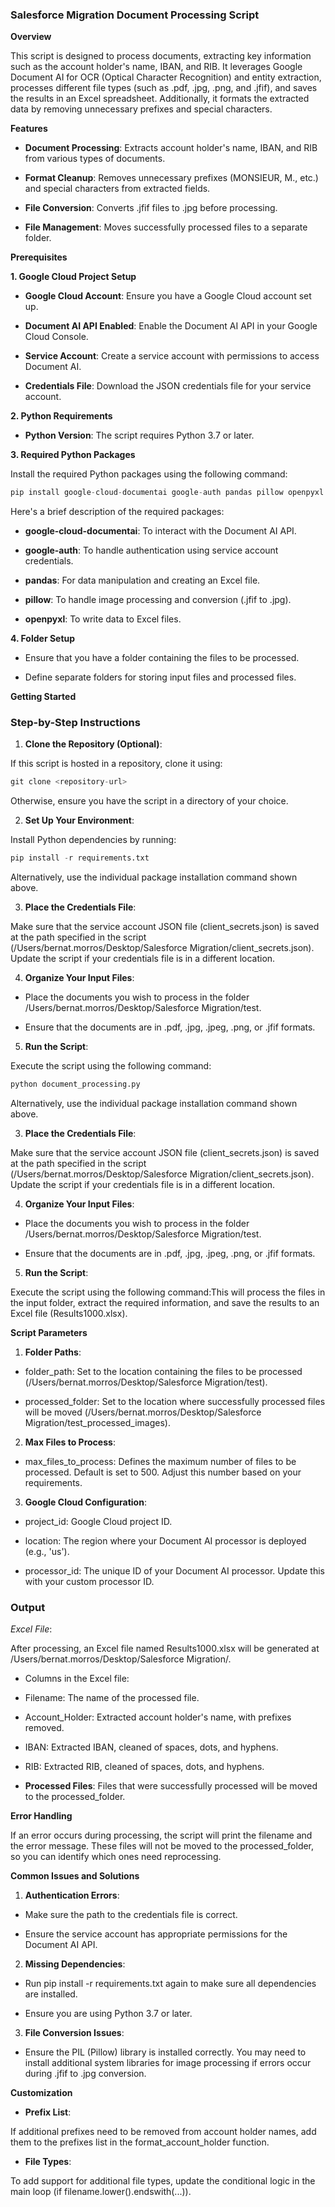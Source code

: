 ### Salesforce Migration Document Processing Script

**Overview**

This script is designed to process documents, extracting key information such as the account holder's name, IBAN, and RIB. It leverages Google Document AI for OCR (Optical Character Recognition) and entity extraction, processes different file types (such as .pdf, .jpg, .png, and .jfif), and saves the results in an Excel spreadsheet. Additionally, it formats the extracted data by removing unnecessary prefixes and special characters.

**Features**

-  **Document Processing**: Extracts account holder's name, IBAN, and RIB from various types of documents.

-  **Format Cleanup**: Removes unnecessary prefixes (MONSIEUR, M., etc.) and special characters from extracted fields.

-  **File Conversion**: Converts .jfif files to .jpg before processing.

-  **File Management**: Moves successfully processed files to a separate folder.

**Prerequisites**

**1\. Google Cloud Project Setup**

-  **Google Cloud Account**: Ensure you have a Google Cloud account set up.

-  **Document AI API Enabled**: Enable the Document AI API in your Google Cloud Console.

-  **Service Account**: Create a service account with permissions to access Document AI.

-  **Credentials File**: Download the JSON credentials file for your service account.

**2\. Python Requirements**

-  **Python Version**: The script requires Python 3.7 or later.

**3\. Required Python Packages**

Install the required Python packages using the following command:

```python
pip install google-cloud-documentai google-auth pandas pillow openpyxl
```
Here's a brief description of the required packages:

-  **google-cloud-documentai**: To interact with the Document AI API.

-  **google-auth**: To handle authentication using service account credentials.

-  **pandas**: For data manipulation and creating an Excel file.

-  **pillow**: To handle image processing and conversion (.jfif to .jpg).

-  **openpyxl**: To write data to Excel files.

**4\. Folder Setup**

-  Ensure that you have a folder containing the files to be processed.

-  Define separate folders for storing input files and processed files.

**Getting Started**

### Step-by-Step Instructions

1.  **Clone the Repository (Optional)**:

If this script is hosted in a repository, clone it using:

```python
git clone <repository-url>
```
Otherwise, ensure you have the script in a directory of your choice.

2.  **Set Up Your Environment**:

Install Python dependencies by running:

```python
pip install -r requirements.txt
```
Alternatively, use the individual package installation command shown above.

3.  **Place the Credentials File**:

Make sure that the service account JSON file (client_secrets.json) is saved at the path specified in the script (/Users/bernat.morros/Desktop/Salesforce Migration/client_secrets.json). Update the script if your credentials file is in a different location.

4.  **Organize Your Input Files**:

-  Place the documents you wish to process in the folder /Users/bernat.morros/Desktop/Salesforce Migration/test.

-  Ensure that the documents are in .pdf, .jpg, .jpeg, .png, or .jfif formats.

5.  **Run the Script**:

Execute the script using the following command:

```python
python document_processing.py
```
Alternatively, use the individual package installation command shown above.

3.  **Place the Credentials File**:

Make sure that the service account JSON file (client_secrets.json) is saved at the path specified in the script (/Users/bernat.morros/Desktop/Salesforce Migration/client_secrets.json). Update the script if your credentials file is in a different location.

4.  **Organize Your Input Files**:

-  Place the documents you wish to process in the folder /Users/bernat.morros/Desktop/Salesforce Migration/test.

-  Ensure that the documents are in .pdf, .jpg, .jpeg, .png, or .jfif formats.

5.  **Run the Script**:

Execute the script using the following command:This will process the files in the input folder, extract the required information, and save the results to an Excel file (Results1000.xlsx).

**Script Parameters**

1.  **Folder Paths**:

-  folder_path: Set to the location containing the files to be processed (/Users/bernat.morros/Desktop/Salesforce Migration/test).

-  processed_folder: Set to the location where successfully processed files will be moved (/Users/bernat.morros/Desktop/Salesforce Migration/test_processed_images).

2.  **Max Files to Process**:

-  max_files_to_process: Defines the maximum number of files to be processed. Default is set to 500. Adjust this number based on your requirements.

3.  **Google Cloud Configuration**:

-  project_id: Google Cloud project ID.

-  location: The region where your Document AI processor is deployed (e.g., 'us').

-  processor_id: The unique ID of your Document AI processor. Update this with your custom processor ID.

### Output

*Excel File*:

After processing, an Excel file named Results1000.xlsx will be generated at /Users/bernat.morros/Desktop/Salesforce Migration/.

-  Columns in the Excel file:

-  Filename: The name of the processed file.

-  Account_Holder: Extracted account holder's name, with prefixes removed.

-  IBAN: Extracted IBAN, cleaned of spaces, dots, and hyphens.

-  RIB: Extracted RIB, cleaned of spaces, dots, and hyphens.

- **Processed Files**: Files that were successfully processed will be moved to the processed_folder.


**Error Handling**

If an error occurs during processing, the script will print the filename and the error message. These files will not be moved to the processed_folder, so you can identify which ones need reprocessing.

**Common Issues and Solutions**

1.  **Authentication Errors**:

-  Make sure the path to the credentials file is correct.

-  Ensure the service account has appropriate permissions for the Document AI API.

2.  **Missing Dependencies**:

-  Run pip install -r requirements.txt again to make sure all dependencies are installed.

-  Ensure you are using Python 3.7 or later.

3.  **File Conversion Issues**:

-  Ensure the PIL (Pillow) library is installed correctly. You may need to install additional system libraries for image processing if errors occur during .jfif to .jpg conversion.

**Customization**

-  **Prefix List**:

If additional prefixes need to be removed from account holder names, add them to the prefixes list in the format_account_holder function.

-  **File Types**:

To add support for additional file types, update the conditional logic in the main loop (if filename.lower().endswith(...)).